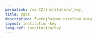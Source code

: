 ```yaml
---
permalink: /cs-CZ/institution/_key_
title: Data
description: Zveřejňujeme otevřená data
layout: institution-key
lang-ref: institution/key
---
```


